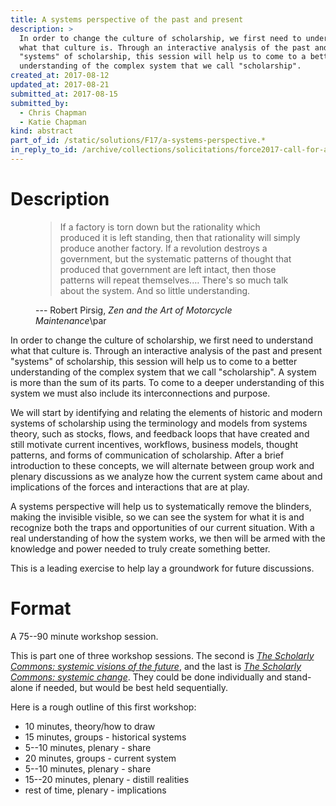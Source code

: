 ```yaml
---
title: A systems perspective of the past and present
description: >
  In order to change the culture of scholarship, we first need to understand
  what that culture is. Through an interactive analysis of the past and present
  "systems" of scholarship, this session will help us to come to a better
  understanding of the complex system that we call "scholarship".
created_at: 2017-08-12
updated_at: 2017-08-21
submitted_at: 2017-08-15
submitted_by:
  - Chris Chapman
  - Katie Chapman
kind: abstract
part_of_id: /static/solutions/F17/a-systems-perspective.*
in_reply_to_id: /archive/collections/solicitations/force2017-call-for-abstracts.warc.gz
---
```


# Description

<figure class="grab bq">

> If a factory is torn down but the rationality which produced it is left
> standing, then that rationality will simply produce another factory. If a
> revolution destroys a government, but the systematic patterns of thought that
> produced that government are left intact, then those patterns will repeat
> themselves.… There's so much talk about the system. And so little
> understanding.

<figcaption>--- Robert Pirsig, <cite>Zen and the Art of Motorcycle Maintenance</cite>\par</figcaption>
</figure>

In order to change the culture of scholarship, we first need to understand what
that culture is. Through an interactive analysis of the past and present
"systems" of scholarship, this session will help us to come to a better
understanding of the complex system that we call "scholarship". A system is
more than the sum of its parts. To come to a deeper understanding of this
system we must also include its interconnections and purpose.

We will start by identifying and relating the elements of historic and modern
systems of scholarship using the terminology and models from systems theory,
such as stocks, flows, and feedback loops that have created and still motivate
current incentives, workflows, business models, thought patterns, and forms of
communication of scholarship. After a brief introduction to these concepts, we
will alternate between group work and plenary discussions as we analyze how the
current system came about and implications of the forces and interactions that
are at play.

A systems perspective will help us to systematically remove the blinders,
making the invisible visible, so we can see the system for what it is and
recognize both the traps and opportunities of our current situation. With a
real understanding of how the system works, we then will be armed with the
knowledge and power needed to truly create something better.

This is a leading exercise to help lay a groundwork for future discussions.

# Format

A 75--90 minute workshop session.

This is part one of three workshop sessions. The second is <cite>[The Scholarly
Commons: systemic visions of the future][2]</cite>, and the last is <cite>[The
Scholarly Commons: systemic change][3]</cite>. They could be done individually
and stand-alone if needed, but would be best held sequentially.

Here is a rough outline of this first workshop:

- 10 minutes, theory/how to draw
- 15 minutes, groups - historical systems
- 5--10 minutes, plenary - share
- 20 minutes, groups - current system
- 5--10 minutes, plenary - share
- 15--20 minutes, plenary - distill realities
- rest of time, plenary - implications

[2]: <../2/>
[3]: <../3/>

